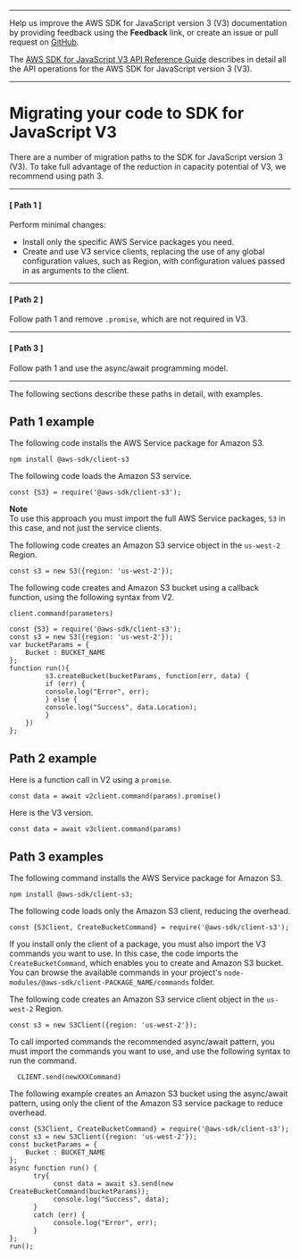 --------

Help us improve the AWS SDK for JavaScript version 3 \(V3\) documentation by providing feedback using the **Feedback** link, or create an issue or pull request on [GitHub](https://github.com/awsdocs/aws-sdk-for-javascript-v3)\.

 The [AWS SDK for JavaScript V3 API Reference Guide](https://docs.aws.amazon.com/AWSJavaScriptSDK/v3/latest/index.html) describes in detail all the API operations for the AWS SDK for JavaScript version 3 \(V3\)\.

--------

# Migrating your code to SDK for JavaScript V3<a name="migrating-to-v3"></a>

There are a number of migration paths to the SDK for JavaScript version 3 \(V3\)\. To take full advantage of the reduction in capacity potential of V3, we recommend using path 3\.

------
#### [ Path 1 ]

Perform minimal changes:
+ Install only the specific AWS Service packages you need\.
+ Create and use V3 service clients, replacing the use of any global configuration values, such as Region, with configuration values passed in as arguments to the client\.

------
#### [ Path 2 ]

Follow path 1 and remove `.promise`, which are not required in V3\.

------
#### [ Path 3 ]

Follow path 1 and use the async/await programming model\.

------

The following sections describe these paths in detail, with examples\.

## Path 1 example<a name="path1-examples"></a>

The following code installs the AWS Service package for Amazon S3\. 

```
npm install @aws-sdk/client-s3
```

The following code loads the Amazon S3 service\.

```
const {S3} = require('@aws-sdk/client-s3');
```

**Note**  
To use this approach you must import the full AWS Service packages, `S3` in this case, and not just the service clients\.

The following code creates an Amazon S3 service object in the `us-west-2` Region\.

```
const s3 = new S3({region: 'us-west-2'});
```

The following code creates and Amazon S3 bucket using a callback function, using the following syntax from V2\.

```
client.command(parameters)
```

```
const {S3} = require('@aws-sdk/client-s3');
const s3 = new S3({region: 'us-west-2'});
var bucketParams = {
    Bucket : BUCKET_NAME
};
function run(){
         s3.createBucket(bucketParams, function(err, data) {
         if (err) {
         console.log("Error", err);
         } else {
         console.log("Success", data.Location);
         }
    })
};
```

## Path 2 example<a name="path2-examples"></a>

Here is a function call in V2 using a `promise`\.

```
const data = await v2client.command(params).promise()
```

Here is the V3 version\.

```
const data = await v3client.command(params)
```

## Path 3 examples<a name="path3-examples"></a>

The following command installs the AWS Service package for Amazon S3\.

```
npm install @aws-sdk/client-s3; 
```

The following code loads only the Amazon S3 client, reducing the overhead\.

```
const {S3Client, CreateBucketCommand} = require('@aws-sdk/client-s3');
```

 If you install only the client of a package, you must also import the V3 commands you want to use\. In this case, the code imports the `CreateBucketCommand`, which enables you to create and Amazon S3 bucket\. You can browse the available commands in your project's `node-modules/@aws-sdk/client-PACKAGE_NAME/commands` folder\. 

The following code creates an Amazon S3 service client object in the `us-west-2` Region\. 

```
const s3 = new S3Client({region: 'us-west-2'});
```

To call imported commands the recommended async/await pattern, you must import the commands you want to use, and use the following syntax to run the command\.

```
  CLIENT.send(newXXXCommand)
```

The following example creates an Amazon S3 bucket using the async/await pattern, using only the client of the Amazon S3 service package to reduce overhead\.

```
const {S3Client, CreateBucketCommand} = require('@aws-sdk/client-s3');
const s3 = new S3Client({region: 'us-west-2'});
const bucketParams = {
    Bucket : BUCKET_NAME
};
async function run() {
      try{
           const data = await s3.send(new CreateBucketCommand(bucketParams));
           console.log("Success", data);
      } 
      catch (err) {
           console.log("Error", err);
      }
};
run();
```
